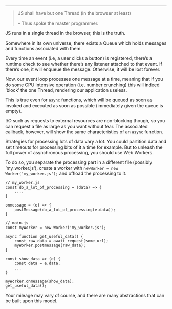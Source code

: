 ------------------------------------------------------------------------

> JS shall have but one Thread (in the browser at least)
>
> – Thus spoke the master programmer.

JS runs in a single thread in the browser, this is the truth.

Somewhere in its own universe, there exists a Queue which holds messages and functions associated with them.

Every time an event (i.e, a user clicks a button) is registered, there’s a runtime check to see whether there’s any listener attached to that event. If there’s one, it will enqueue the message. Otherwise, it will be lost forever.

Now, our event loop processes one message at a time, meaning that if you do some CPU intensive operation (i.e, number crunching) this will indeed ‘block’ the one Thread, rendering our application useless.

This is true even for `async` functions, which will be queued as soon as invoked and executed as soon as possible (immediately given the queue is empty).

I/O such as requests to external resources are non-blocking though, so you can request a file as large as you want without fear. The associated callback, however, will show the same characteristics of an `async` function.

Strategies for processing lots of data vary a lot. You could partition data and set timeouts for processing bits of it a time for example. But to unleash the full power of asynchronous processing, you should use Web Workers.

To do so, you separate the processing part in a different file (possibly ‘my\_worker.js’), create a worker with `newWorker = new Worker('my_worker.js');` and offload the processing to it.

    // my_worker.js
    const do_a_lot_of_processing = (data) => {
        ....
    }

    onmessage = (e) => {
        postMessage(do_a_lot_of_processing(e.data));
    }

    // main.js
    const myWorker = new Worker('my_worker.js');

    async function get_useful_data() {
        const raw_data = await request(some_url);
        myWorker.postmessage(raw_data);
    }

    const show_data => (e) {
        const data = e.data;
        ...
    }

    myWorker.onmessage(show_data);
    get_useful_data();

Your mileage may vary of course, and there are many abstractions that can be built upon this model.
